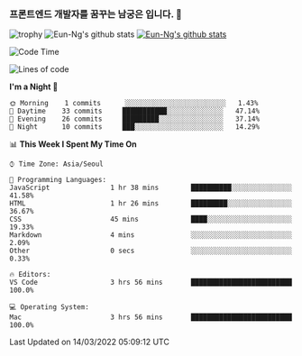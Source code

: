### 프론트엔드 개발자를 꿈꾸는 남궁은 입니다. 👋

![trophy](https://github-profile-trophy.vercel.app/?username=Eun-Ng)
![Eun-Ng's github stats](https://github-readme-stats.vercel.app/api?username=Eun-Ng&show_icons=true)
[![Eun-Ng's github stats](https://github-readme-stats.vercel.app/api/top-langs/?username=Eun-Ng&show_icons=true&hide_border=true&title_color=004386&icon_color=004386&layout=compact)](https://github.com/Eun-Ng)

<!--START_SECTION:waka-->
![Code Time](http://img.shields.io/badge/Code%20Time-5%20hrs%2018%20mins-blue)

![Lines of code](https://img.shields.io/badge/From%20Hello%20World%20I%27ve%20Written-1%20Thousand%20lines%20of%20code-blue)

**I'm a Night 🦉** 

```text
🌞 Morning    1 commits      ░░░░░░░░░░░░░░░░░░░░░░░░░   1.43% 
🌆 Daytime    33 commits     ███████████░░░░░░░░░░░░░░   47.14% 
🌃 Evening    26 commits     █████████░░░░░░░░░░░░░░░░   37.14% 
🌙 Night      10 commits     ███░░░░░░░░░░░░░░░░░░░░░░   14.29%

```


📊 **This Week I Spent My Time On** 

```text
⌚︎ Time Zone: Asia/Seoul

💬 Programming Languages: 
JavaScript               1 hr 38 mins        ██████████░░░░░░░░░░░░░░░   41.58% 
HTML                     1 hr 26 mins        █████████░░░░░░░░░░░░░░░░   36.67% 
CSS                      45 mins             ████░░░░░░░░░░░░░░░░░░░░░   19.33% 
Markdown                 4 mins              ░░░░░░░░░░░░░░░░░░░░░░░░░   2.09% 
Other                    0 secs              ░░░░░░░░░░░░░░░░░░░░░░░░░   0.33%

🔥 Editors: 
VS Code                  3 hrs 56 mins       █████████████████████████   100.0%

💻 Operating System: 
Mac                      3 hrs 56 mins       █████████████████████████   100.0%

```


 Last Updated on 14/03/2022 05:09:12 UTC
<!--END_SECTION:waka-->
